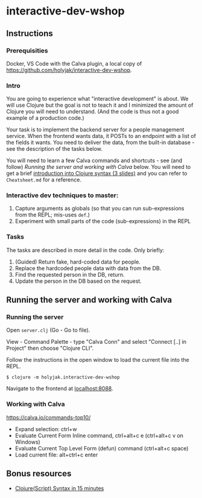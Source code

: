 # interactive-dev-wshop

## Instructions

### Prerequisities

Docker, VS Code with the Calva plugin, a local copy of https://github.com/holyjak/interactive-dev-wshop.

### Intro

You are going to experience what "interactive development" is about. We will use Clojure but the goal is not to teach it and I minimized the amount of Clojure you will need to understand. (And the code is thus not a good example of a production code.)

Your task is to implement the backend server for a people management service. When the frontend wants data, it POSTs to an endpoint with a list of the fields it wants. You need to deliver the data, from the built-in database - see the description of the tasks below.

You will need to learn a few Calva commands and shortcuts - see (and follow) _Running the server and working with Calva_ below. You will need to get a brief [introduction into Clojure syntax (3 slides)](doc/Clojure%20syntax%20intro%20slides.pdf) and you can refer to `Cheatsheet.md` for a reference.

### Interactive dev techniques to master:

1. Capture arguments as globals (so that you can run sub-expressions from the REPL; mis-uses `def`.)
2. Experiment with small parts of the code (sub-expressions) in the REPL

### Tasks

The tasks are described in more detail in the code. Only briefly:

1. (Guided) Return fake, hard-coded data for people.
2. Replace the hardcoded people data with data from the DB.
3. Find the requested person in the DB, return.
4. Update the person in the DB based on the request.

## Running the server and working with Calva

### Running the server

Open `server.clj` (Go - Go to file).

View - Command Palette - type "Calva Conn" and select "Connect [..] in Project" then choose "Clojure CLI".

Follow the instructions in the open window to load the current file into the REPL.

    $ clojure -m holyjak.interactive-dev-wshop

Navigate to the frontend at [localhost:8088](http://localhost:8088/).

### Working with Calva

https://calva.io/commands-top10/

* Expand selection: ctrl+w
* Evaluate Current Form Inline command, ctrl+alt+c e (ctrl+alt+c v on Windows)
* Evaluate Current Top Level Form (defun) command (ctrl+alt+c space)
* Load current file: alt+ctrl+c enter

## Bonus resources

* [Clojure(Script) Syntax in 15 minutes](https://github.com/shaunlebron/ClojureScript-Syntax-in-15-minutes)